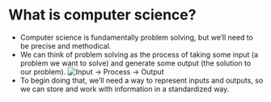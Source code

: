 # What is computer science?

- Computer science is fundamentally problem solving, but we’ll need to be precise and methodical.
- We can think of problem solving as the process of taking some input (a problem we want to solve) and generate some output (the solution to our problem).
  ![Input → Process → Output](https://cs50.harvard.edu/x/2022/notes/0/input_output.png)
- To begin doing that, we’ll need a way to represent inputs and outputs, so we can store and work with information in a standardized way.
